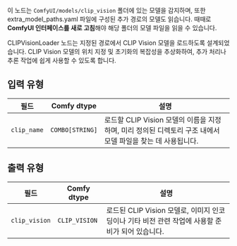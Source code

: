 이 노드는 `ComfyUI/models/clip_vision` 폴더에 있는 모델을 감지하며,
또한 extra_model_paths.yaml 파일에 구성된 추가 경로의 모델도 읽습니다.
때때로 **ComfyUI 인터페이스를 새로 고침**해야 해당 폴더의 모델 파일을 읽을 수 있습니다.

CLIPVisionLoader 노드는 지정된 경로에서 CLIP Vision 모델을 로드하도록 설계되었습니다. CLIP Vision 모델의 위치 지정 및 초기화의 복잡성을 추상화하여, 추가 처리나 추론 작업에 쉽게 사용할 수 있도록 합니다.

## 입력 유형

| 필드       | Comfy dtype | 설명                                                                       |
|-------------|-------------|-----------------------------------------------------------------------------------|
| `clip_name` | `COMBO[STRING]` | 로드할 CLIP Vision 모델의 이름을 지정하며, 미리 정의된 디렉토리 구조 내에서 모델 파일을 찾는 데 사용됩니다. |

## 출력 유형

| 필드          | Comfy dtype     | 설명                                                              |
|----------------|-----------------|--------------------------------------------------------------------------|
| `clip_vision`  | `CLIP_VISION`   | 로드된 CLIP Vision 모델로, 이미지 인코딩이나 기타 비전 관련 작업에 사용할 준비가 되어 있습니다. |